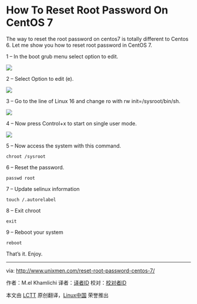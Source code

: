 How To Reset Root Password On CentOS 7
================================================================================
The way to reset the root password on centos7 is totally different to Centos 6. Let me show you how to reset root password in CentOS 7.

1 – In the boot grub menu select option to edit.

![](http://180016988.r.cdn77.net/wp-content/uploads/2014/09/Selection_003.png)

2 – Select Option to edit (e).

![](http://180016988.r.cdn77.net/wp-content/uploads/2014/09/Selection_005.png)

3 – Go to the line of Linux 16 and change ro with rw init=/sysroot/bin/sh.

![](http://180016988.r.cdn77.net/wp-content/uploads/2014/09/Selection_006.png)

4 – Now press Control+x to start on single user mode.

![](http://180016988.r.cdn77.net/wp-content/uploads/2014/09/Selection_007.png)

5 – Now access the system with this command.

    chroot /sysroot

6 – Reset the password.

    passwd root

7 – Update selinux information

    touch /.autorelabel

8 – Exit chroot

    exit

9 – Reboot your system

    reboot

That’s it. Enjoy.

--------------------------------------------------------------------------------

via: http://www.unixmen.com/reset-root-password-centos-7/

作者：M.el Khamlichi
译者：[译者ID](https://github.com/译者ID)
校对：[校对者ID](https://github.com/校对者ID)

本文由 [LCTT](https://github.com/LCTT/TranslateProject) 原创翻译，[Linux中国](http://linux.cn/) 荣誉推出